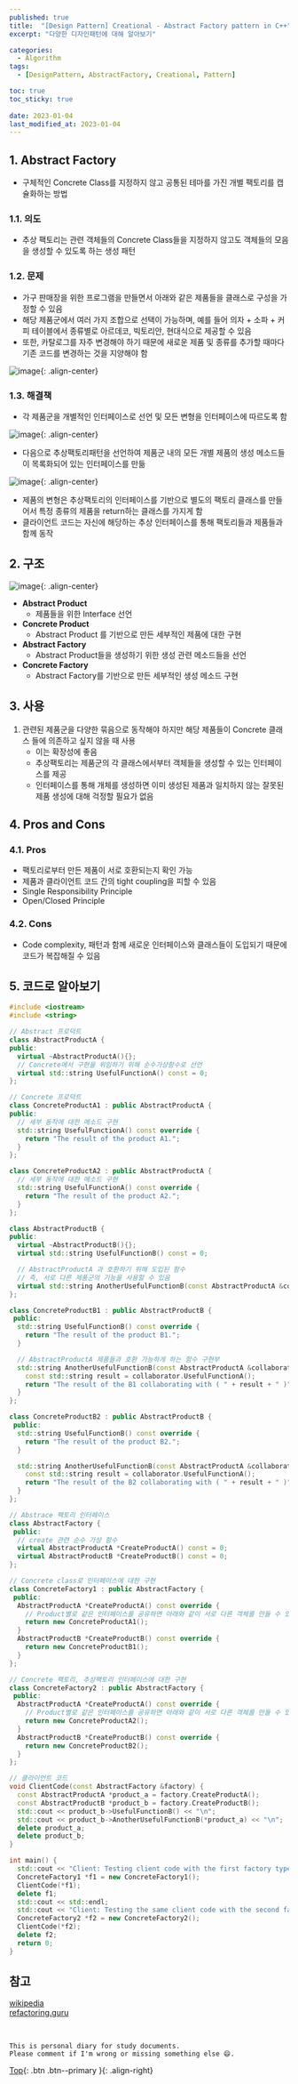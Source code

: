 ```yaml
---
published: true
title:  "[Design Pattern] Creational - Abstract Factory pattern in C++"
excerpt: "다양한 디자인패턴에 대해 알아보기"

categories:
  - Algorithm
tags:
  - [DesignPattern, AbstractFactory, Creational, Pattern]

toc: true
toc_sticky: true
 
date: 2023-01-04
last_modified_at: 2023-01-04
---
```


## 1. Abstract Factory

- 구체적인 Concrete Class를 지정하지 않고 공통된 테마를 가진 개별 팩토리를 캡슐화하는 방법

### 1.1. 의도

- 추상 팩토리는 관련 객체들의 Concrete Class들을 지정하지 않고도 객체들의 모음을 생성할 수 있도록 하는 생성 패턴

### 1.2. 문제

- 가구 판매장을 위한 프로그램을 만들면서 아래와 같은 제품들을 클래스로 구성을 가정할 수 있음
- 해당 제품군에서 여러 가지 조합으로 선택이 가능하며, 예를 들어 의자 + 소파 + 커피 테이블에서 종류별로 아르데코, 빅토리안, 현대식으로 제공할 수 있음
- 또한, 카탈로그를 자주 변경해야 하기 때문에 새로운 제품 및 종류를 추가할 때마다 기존 코드를 변경하는 것을 지양해야 함

![image](https://user-images.githubusercontent.com/23397039/210967569-6af956f1-eda5-43da-b458-a644e53dfb6f.png){: .align-center}

### 1.3. 해결책

- 각 제품군을 개별적인 인터페이스로 선언 및 모든 변형을 인터페이스에 따르도록 함

![image](https://user-images.githubusercontent.com/23397039/210967628-7decbbf8-5680-4c03-9c7a-af8df04da202.png){: .align-center}

- 다음으로 추상팩토리패턴을 선언하여 제품군 내의 모든 개별 제품의 생성 메소드들이 목록화되어 있는 인터페이스를 만듦

![image](https://user-images.githubusercontent.com/23397039/210967696-00279c43-5939-4d7b-b399-efabfd857e8a.png){: .align-center}

- 제품의 변형은 추상팩토리의 인터페이스를 기반으로 별도의 팩토리 클래스를 만들어서 특정 종류의 제품을 return하는 클래스를 가지게 함
- 클라이언트 코드는 자신에 해당하는 추상 인터페이스를 통해 팩토리들과 제품들과 함께 동작

## 2. 구조

![image](https://user-images.githubusercontent.com/23397039/210967757-0591952f-7eea-41e3-9e25-30ebc1a73a65.png){: .align-center}

- **Abstract Product**
    - 제품들을 위한 Interface 선언
- **Concrete Product**
    - Abstract Product 를 기반으로 만든 세부적인 제품에 대한 구현
- **Abstract Factory**
    - Abstract Product들을 생성하기 위한 생성 관련 메소드들을 선언
- **Concrete Factory**
    - Abstract Factory를 기반으로 만든 세부적인 생성 메소드 구현

## 3. 사용

1. 관련된 제품군을 다양한 묶음으로 동작해야 하지만 해당 제품들이 Concrete 클래스 들에 의존하고 싶지 않을 때 사용
    - 이는 확장성에 좋음
    - 추상팩토리는 제품군의 각 클래스에서부터 객체들을 생성할 수 있는 인터페이스를 제공
    - 인터페이스를 통해 개체를 생성하면 이미 생성된 제품과 일치하지 않는 잘못된 제품 생성에 대해 걱정할 필요가 없음

## 4. Pros and Cons

### 4.1. Pros
- 팩토리로부터 만든 제품이 서로 호환되는지 확인 가능
- 제품과 클라이언트 코드 간의 tight coupling을 피할 수 있음
- Single Responsibility Principle
- Open/Closed Principle

### 4.2. Cons
- Code complexity, 패턴과 함께 새로운 인터페이스와 클래스들이 도입되기 때문에 코드가 복잡해질 수 있음

## 5. 코드로 알아보기

```cpp
#include <iostream>
#include <string>

// Abstract 프로덕트
class AbstractProductA {
public:
  virtual ~AbstractProductA(){};
  // Concrete에서 구현을 위임하기 위해 순수가상함수로 선언
  virtual std::string UsefulFunctionA() const = 0;
};

// Concrete 프로덕트
class ConcreteProductA1 : public AbstractProductA {
public:
  // 세부 동작에 대한 메소드 구현
  std::string UsefulFunctionA() const override {
    return "The result of the product A1.";
  }
};

class ConcreteProductA2 : public AbstractProductA {
  // 세부 동작에 대한 메소드 구현
  std::string UsefulFunctionA() const override {
    return "The result of the product A2.";
  }
};

class AbstractProductB {
public:
  virtual ~AbstractProductB(){};
  virtual std::string UsefulFunctionB() const = 0;

  // AbstractProductA 과 호환하기 위해 도입된 함수
  // 즉, 서로 다른 제품군의 기능을 사용할 수 있음
  virtual std::string AnotherUsefulFunctionB(const AbstractProductA &collaborator) const = 0;
};

class ConcreteProductB1 : public AbstractProductB {
 public:
  std::string UsefulFunctionB() const override {
    return "The result of the product B1.";
  }

  // AbstractProductA 제품들과 호환 가능하게 하는 함수 구현부
  std::string AnotherUsefulFunctionB(const AbstractProductA &collaborator) const override {
    const std::string result = collaborator.UsefulFunctionA();
    return "The result of the B1 collaborating with ( " + result + " )";
  }
};

class ConcreteProductB2 : public AbstractProductB {
 public:
  std::string UsefulFunctionB() const override {
    return "The result of the product B2.";
  }

  std::string AnotherUsefulFunctionB(const AbstractProductA &collaborator) const override {
    const std::string result = collaborator.UsefulFunctionA();
    return "The result of the B2 collaborating with ( " + result + " )";
  }
};

// Abstrace 팩토리 인터페이스
class AbstractFactory {
 public:
  // create 관련 순수 가상 함수
  virtual AbstractProductA *CreateProductA() const = 0;
  virtual AbstractProductB *CreateProductB() const = 0;
};

// Concrete class로 인터페이스에 대한 구현
class ConcreteFactory1 : public AbstractFactory {
 public:
  AbstractProductA *CreateProductA() const override {
    // Product별로 같은 인터페이스를 공유하면 아래와 같이 서로 다른 객체를 만들 수 있음
    return new ConcreteProductA1();
  }
  AbstractProductB *CreateProductB() const override {
    return new ConcreteProductB1();
  }
};

// Concrete 팩토리, 추상팩토리 인터페이스에 대한 구현
class ConcreteFactory2 : public AbstractFactory {
 public:
  AbstractProductA *CreateProductA() const override {
    // Product별로 같은 인터페이스를 공유하면 아래와 같이 서로 다른 객체를 만들 수 있음
    return new ConcreteProductA2();
  }
  AbstractProductB *CreateProductB() const override {
    return new ConcreteProductB2();
  }
};

// 클라이언트 코드
void ClientCode(const AbstractFactory &factory) {
  const AbstractProductA *product_a = factory.CreateProductA();
  const AbstractProductB *product_b = factory.CreateProductB();
  std::cout << product_b->UsefulFunctionB() << "\n";
  std::cout << product_b->AnotherUsefulFunctionB(*product_a) << "\n";
  delete product_a;
  delete product_b;
}

int main() {
  std::cout << "Client: Testing client code with the first factory type:\n";
  ConcreteFactory1 *f1 = new ConcreteFactory1();
  ClientCode(*f1);
  delete f1;
  std::cout << std::endl;
  std::cout << "Client: Testing the same client code with the second factory type:\n";
  ConcreteFactory2 *f2 = new ConcreteFactory2();
  ClientCode(*f2);
  delete f2;
  return 0;
}
```

## 참고
[wikipedia](https://en.wikipedia.org/wiki/Abstract_factory_pattern)  
[refactoring.guru](https://refactoring.guru/design-patterns/abstract-factory)

<br>

    This is personal diary for study documents.
    Please comment if I'm wrong or missing something else 😄. 

[Top](#){: .btn .btn--primary }{: .align-right}